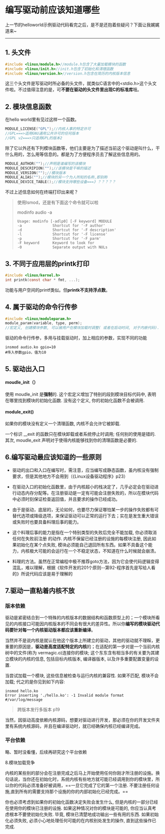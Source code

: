 # 编写驱动前应该知道哪些



上一节的helloworld示例驱动代码看完之后，是不是还抱着些疑问？下面让我娓娓道来~

------

## 1. 头文件

```c
#include <linux/module.h>//module.h包含了大量加载模块的函数
#include <linux/init.h>//init.h包含了初始化和清理函数
#include <linux/version.h>//version.h包含在简历的内核版本信息
```

这三个头文件是写驱动时所必备的头文件，就类似C语言中的<stdio.h>这个头文件啦。不过值得注意的是，可**不要在驱动的头文件里出现C的标准库**哦。

## 2. 模块信息函数

在hello world里有见过这样一个函数。

```c
MODULE_LICENSE("GPL");//内核人事的特定许可
//GPL===>适用GNU通用公共许可的任何版本
//GPL v2===>只适用GPL的版本2
```

除了它以外还有下列模块函数等，他们主要是为了描述当前这个驱动是叫什么，干什么用的，怎么用等信息的。都是为了方便程序员去了解这些信息用的。

```c
MODULE_AUTHOR("");//声明是谁编写的该模块
MODULE_DESCRIPION("");//该模块是干嘛的描述
MODULE_VERSION("");//模块版本
MODULE_ALIAS("");//模块的另一个为人所知的名称,即别称
MODULE_DEVICE_TABLE();//模块支持哪些设备===》？？？？？
```



不过上述信息如何在终端打印出来呢？

> 使用lsmod，还是有下面这个命令就可以啦
>
> modinfo audio -a
>
> ```shell
> Usage: modinfo [-adlp0] [-F keyword] MODULE               
> -a              Shortcut for '-F author'           
> -d              Shortcut for '-F description'     
> -l              Shortcut for '-F license'         
> -p              Shortcut for '-F parm'             
> -F keyword      Keyword to look for               
> -0              Separate output with NULs  
> ```
>



## 3. 不同于应用层的printk打印

```c
#include <linux/kernel.h>
int printk(const char * fmt, ...);

```

功能与用户空间的printf类似。但**printk不支持浮点数**。

## 4. 属于驱动的命令行传参

```c
#include <linux/moduleparam.h>
module_param(variable, type, perm);
//宏定义, 创建模块参数, 可以被用户在模块加载时调整( 或者在启动时间, 对于内嵌代码). 类型可以是 bool, charp, int, invbool, short, ushort, uint, ulong,或者 intarray.
```

驱动的命令行传参，多用与挂载驱动时，加上相应的参数，实现不同的功能

```shell
insmod audio.ko gpio=10
#传入参数gpio，值为10
```



## 5. 驱动出入口

#### moudle_init（）

使用 moudle_init 是**强制**的. 这个宏定义增加了特别的段到模块目标代码中, 表明在哪里找到模块的初始化函数. 没有这个定义, 你的初始化函数不会被调用.

#### module_exit()

如果你的模块没有定义一个清理函数, 内核不会允许它被卸载.

一个标识 __exit 的函数只在模块卸载或者系统停止时调用; 任何别的使用是错的. 其次, moudle_exit 声明对于使得内核能够找到你的清理函数是必要的.



## 6.编写驱动最应该知道的一些原则

- 驱动的出口和入口在编写时，需注意，应当编写成静态函数，虽内核没有强制要求，但是其他地方不会用到（《Linux设备驱动程序》p23）

- 在驱动入口的初始化函数里，由于内核超小的栈决定了，几乎必定会在驱动进行动态内存分配等。在注册驱动是一定有可能会注册失败的，所以在模块代码中必须时刻保证检查返回值，并且要求的操作已经成功。

- 由于是驱动，底层的，无论如何，也要尽力保证哪怕某一步的操作失败都有可替代选项或降级选项，来保证驱动可以正常的运行下去；实在是发生重大错误或失败时也要具备料理后事的能力。

- 这个料理后事的能力是指在一个特别类型的失败后完全不能加载, 你必须取消任何在失败前注册
  的动作. 内核不保留已经注册的设施的每模块注册, 因此如果初始化在某个点失败, 模块必须能自己退回所有东西。如果不具备这个能力，内核极大可能的会运行在一个不稳定状态，不知道在什么时候就会崩溃。

- 料理的方法。虽然在正常编程中极不推荐goto方法，因为它会使代码逻辑变得混乱，难以理解，根据《软件开发的201个原则--第92-程序首先是写给人看的》所说代码应该是易于理解的



## 7.驱动一直粘着内核不放

### 版本依赖

驱动是紧密结合到一个特殊的内核版本的数据结构和函数原型上的；一个模块所看见的内核接口可能因内核版本的不同会有很大的差异性。所以你**编写的模块驱动代码要针对每一个内核驱动版本都应该重新编译**。

当然并不是说内核是就认在他这个版本上所建立的驱动，其他的驱动就不理睬，更重要的原因是，**驱动是高度适配特定的内核**的；在适配的第一步对是一个当前内核树中的文件(称为 vermagic.o)连接你的模块; 这个东东含有相当多的有关要为其建立模块的内核的信息, 包括目标内核版本, 编译器版本, 以及许多重要配置变量的设置. 

当尝试加载一个模块, 这些信息被检查与运行内核的兼容性. 如果不匹配, 模块不会加载; 代之的是你见到如下内容:

```shell
insmod hello.ko
Error inserting './hello.ko': -1 Invalid module format
#/var/log/message
```

> 跨版本发行多版本 p19

当然，因驱动高度依赖内核源码，想要对驱动进行开发，那必须在你的开发文件夹里有系统内核源码，并且在编译驱动时，就已经确保内核已经编译完成。

### 平台依赖

略、暂时没看懂，后续再研究这个平台依赖

8.模块加载竞争

内核的某些别的部分会在注册完成之后马上开始使用任何你刚才所注册的设施。换句话说，当你还在初始化时，系统内核有些地方就可能已经调用到你的模块里，所以你的代码必须准备好被调用，==一旦它完成了它的第一个注册. 不要注册任何设施,直到所有的需要支持那个设施的你的内部初始化已经完成。==

你也必须考虑到如果你的初始化函数决定失败会发生什么, 但是内核的一部分已经在使用你的模块已注册的设施. 如果这种情况对你的模块是可能的, 你应当认真考虑根本不要使初始化失败. 毕竟, 模块已清楚地成功输出一些有用的东西. 如果初始化必须失败, 必须小心地处理任何可能的在内核别处发生的操作, 直到这些操作已完成.

[^一旦它完成了它的第一个注册. 不要注册任何设施,直到所有的需要支持那个设施的你的内部初始化已经完成.]: 这句话应如何理解

